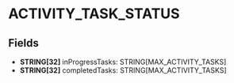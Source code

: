 # ACTIVITY_TASK_STATUS

## Fields
* **STRING[32]** inProgressTasks: STRING[MAX_ACTIVITY_TASKS]
* **STRING[32]** completedTasks: STRING[MAX_ACTIVITY_TASKS]